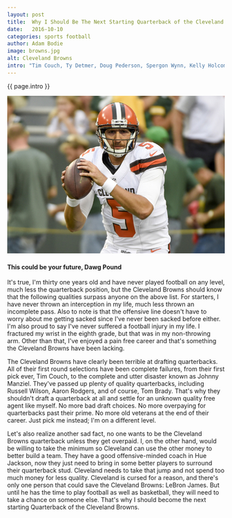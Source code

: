 ```yaml
---
layout: post
title:  Why I Should Be The Next Starting Quarterback of the Cleveland Browns
date:   2016-10-10
categories: sports football
author: Adam Bodie
image: browns.jpg
alt: Cleveland Browns
intro: "Tim Couch, Ty Detmer, Doug Pederson, Spergon Wynn, Kelly Holcomb, Jeff Garcia, Luke McCown, Trent Dilfer, Charlie Frye, Derek Anderson, Brady Quinn, Ken Dorsey, Bruce Gradkowski, Colt McCoy, Jake Delhomme, Seneca Wallace, Brandon Weeden, Thad Lewis, Jason Campbell, Brian Hoyer, Johnny Manziel, Connor Shaw, Josh McCown, Austin Davis, Robert Griffin III and Cody Kessler.	A list this long would be perfect to describe a proud NFL franchise's Hall of Famers, but no, this is the list of starting quarterbacks for the Cleveland Browns since their franchise was reborn in 1998.  Clearly, the Cleveland Browns are cursed with Quarterbacks.  They're looking for the wrong qualities. Here are the reasons I should be the next starting quarterback of the Cleveland Browns."
---
```

<div class="article">
<p> {{ page.intro }}</p>
<div class="blog-pic">
		<img src="/img/browns.jpg" data-toggle="tooltip" title="Cleveland Browns" class="image block img-responsive">
		<h4>This could be your future, Dawg Pound</h4>
</div>
    <p>It's true, I'm thirty one years old and have never played football on any level, much less the quarterback position, but the Cleveland Browns should know that the following qualities surpass anyone on the above list.  For starters, I have never thrown an interception in my life, much less thrown an incomplete pass.  Also to note is that the offensive line doesn't have to worry about me getting sacked since I've never been sacked before either.  I'm also proud to say I've never suffered a football injury in my life.  I fractured my wrist in the eighth grade, but that was in my non-throwing arm.  Other than that, I've enjoyed a pain free career and that's something the Cleveland Browns have been lacking.</p>
    <p>The Cleveland Browns have clearly been terrible at drafting quarterbacks.  All of their first round selections have been complete failures, from their first pick ever, Tim Couch, to the complete and utter disaster known as Johnny Manziel.  They've passed up plenty of quality quarterbacks, including Russell Wilson, Aaron Rodgers, and of course, Tom Brady.  That's why they shouldn't draft a quarterback at all and settle for an unknown quality free agent like myself.  No more bad draft choices.  No more overpaying for quarterbacks past their prime.  No more old veterans at the end of their career.  Just pick me instead; I'm on a different level.</p>
    <p>Let's also realize another sad fact, no one wants to be the Cleveland Browns quarterback unless they get overpaid.  I, on the other hand, would be willing to take the minimum so Cleveland can use the other money to better build a team.  They have a good offensive-minded coach in Hue Jackson, now they just need to bring in some better players to surround their quarterback stud.  Cleveland needs to take that jump and not spend too much money for less quality.  Cleveland is cursed for a reason, and there's only one person that could save the Cleveland Browns: LeBron James.  But until he has the time to play football as well as basketball, they will need to take a chance on someone else.  That's why I should become the next starting Quarterback of the Cleveland Browns.</p>
</div>
